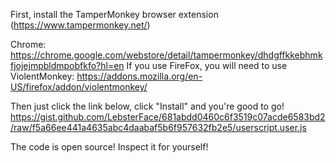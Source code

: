 First, install the TamperMonkey browser extension (https://www.tampermonkey.net/)

Chrome: https://chrome.google.com/webstore/detail/tampermonkey/dhdgffkkebhmkfjojejmpbldmpobfkfo?hl=en
If you use FireFox, you will need to use ViolentMonkey: https://addons.mozilla.org/en-US/firefox/addon/violentmonkey/

Then just click the link below, click "Install" and you're good to go!
https://gist.github.com/LebsterFace/681abdd0460c6f3519c07acde6583bd2/raw/f5a66ee441a4635abc4daabaf5b6f957632fb2e5/userscript.user.js

The code is open source! Inspect it for yourself!
